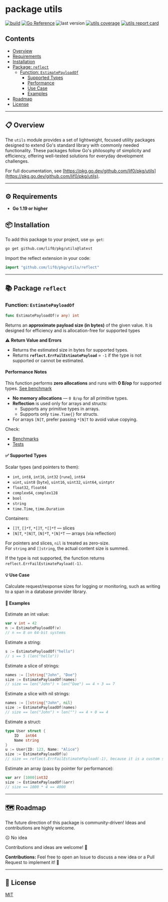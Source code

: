 # package utils

[![build](https://github.com/lif0/pkg/workflows/build/badge.svg)](https://github.com/lif0/pkg/workflows/build/badge.svg)
[![Go Reference](https://pkg.go.dev/badge/github.com/lif0/pkg.svg)](https://pkg.go.dev/github.com/lif0/pkg/utils)
![last version](https://img.shields.io/github/v/tag/lif0/pkg?label=latest&filter=utils/*)
[![utils coverage](https://img.shields.io/endpoint?url=https%3A%2F%2Fraw.githubusercontent.com%2Flif0%2Fpkg%2Frefs%2Fheads%2Fmain%2F.github%2Fassets%2Fbadges%2Fcoverage-utils.json)](https://img.shields.io/endpoint?url=https%3A%2F%2Fraw.githubusercontent.com%2Flif0%2Fpkg%2Frefs%2Fheads%2Fmain%2F.github%2Fassets%2Fbadges%2Fcoverage-utils.json)
[![utils report card](https://goreportcard.com/badge/github.com/lif0/pkg/utils)](https://goreportcard.com/report/github.com/lif0/pkg/utils)

## Contents

- [Overview](#-overview)
- [Requirements](#requirements)
- [Installation](#-installation)
- [Package: `reflect`](#-package-reflect)
  - [Function: `EstimatePayloadOf`](#function-estimatepayloadof)
    - [Supported Types](#-supported-types)
    - [Performance](#performance-notes)
    - [Use Case](#-use-case)
    - [Examples](#-examples)
- [Roadmap](#roadmap)
- [License](#-license)

---

## 📋 Overview

The `utils` module provides a set of lightweight, focused utility packages designed to extend Go's standard library with commonly needed functionality. These packages follow Go's philosophy of simplicity and efficiency, offering well-tested solutions for everyday development challenges.

For full documentation, see [https://pkg.go.dev/github.com/lif0/pkg/utils](https://pkg.go.dev/github.com/lif0/pkg/utils).

---

## ⚙️ Requirements

- **Go 1.19 or higher**

## 📦 Installation

To add this package to your project, use `go get`:

```bash
go get github.com/lif0/pkg/utils@latest
```

Import the reflect extension in your code:

```go
import "github.com/lif0/pkg/utils/reflect"
```

---

## 📚 Package `reflect`

### Function: `EstimatePayloadOf`

```go
func EstimatePayloadOf(v any) int
```

Returns an **approximate payload size (in bytes)** of the given value. It is designed for efficiency and is allocation-free for supported types

⚠️ **Return Value and Errors**

- Returns the estimated size in bytes for supported types.
- Returns **`reflect.ErrFailEstimatePayload`** = `-1` if the type is not supported or cannot be estimated.

#### Performance Notes

This function performs **zero allocations** and runs with **0 B/op** for supported types. [See benchmark](/utils/reflect/estimate_payload_bench_out.txt)

- **No memory allocations** — `0 B/op` for all primitive types.
- **Reflection** is used only for arrays and structs:
  - Supports any primitive types in arrays.
  - Supports only `time.Time{}` for structs.
- For arrays `[N]T`, prefer passing `*[N]T` to avoid value copying.

Check:

- [Benchmarks](/utils/reflect/estimate_payload_bench_test.go)
- [Tests](/utils/reflect/estimate_payload_test.go)

#### ✅ Supported Types

Scalar types (and pointers to them):

- `int`, `int8`, `int16`, `int32` (`rune`), `int64`
- `uint`, `uint8` (`byte`), `uint16`, `uint32`, `uint64`, `uintptr`
- `float32`, `float64`
- `complex64`, `complex128`
- `bool`
- `string`
- `time.Time`, `time.Duration`

Containers:

- `[]T`, `[]*T`, `*[]T`, `*[]*T` — slices
- `[N]T`, `*[N]T`, `[N]*T`, `*[N]*T` — arrays (via reflection)

For pointers and slices, `nil` is treated as zero-size.  
For `string` and `[]string`, the actual content size is summed.

If the type is not supported, the function returns `reflect.ErrFailEstimatePayload(-1)`.

#### 💡 Use Case

Calculate request/response sizes for logging or monitoring, such as writing to a span in a database provider library.

#### 🧪 Examples

Estimate an int value:

```go
var v int = 42
n := EstimatePayloadOf(v)
// n == 8 on 64-bit systems
```

Estimate a string:

```go
s := EstimatePayloadOf("hello")
// s == 5 (len("hello"))
```

Estimate a slice of strings:

```go
names := []string{"John", "Doe"}
size := EstimatePayloadOf(names)
// size == len("John") + len("Doe") == 4 + 3 == 7
```

Estimate a slice with nil strings:

```go
names := []string{"John", nil}
size := EstimatePayloadOf(names)
// size == len("John") + len("") == 4 + 0 == 4
```

Estimate a struct:

```go
type User struct {
    ID   int64
    Name string
}
u := User{ID: 123, Name: "Alice"}
size := EstimatePayloadOf(u)
// size == reflect.ErrFailEstimatePayload(-1), because it is a custom struct
```

Estimate an array (pass by pointer for performance):

```go
var arr [1000]int32
size := EstimatePayloadOf(&arr)
// size == 1000 * 4 == 4000
```

---

## 🗺️ Roadmap

The future direction of this package is community-driven! Ideas and contributions are highly welcome.

☹️ No idea

Contributions and ideas are welcome! 🤗

**Contributions:**
Feel free to open an Issue to discuss a new idea or a Pull Request to implement it! 🤗

---

## 📄 License

[MIT](./LICENSE)
